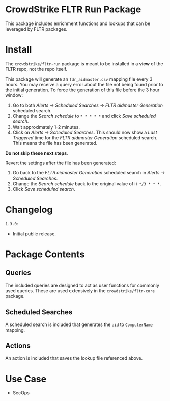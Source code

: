 # CrowdStrike FLTR Run Package

This package includes enrichment functions and lookups that can be leveraged by FLTR packages. 

# Install

The `crowdstrike/fltr-run` package is meant to be installed in a **view** of the FLTR repo, not the repo itself. 

This package will generate an `fdr_aidmaster.csv` mapping file every 3 hours. You may receive a query error about the file not being found prior to the initial generation. To force the generation of this file before the 3 hour window:

1. Go to both *Alerts -> Scheduled Searches -> FLTR aidmaster Generation* scheduled search.
2. Change the *Search schedule* to `* * * * *` and click *Save scheduled search*.
3. Wait approximately 1-2 minutes.
4. Click on *Alerts -> Scheduled Searches*. This should now show a *Last Triggered* time for the *FLTR aidmaster Generation* scheduled search. This means the file has been generated.

**Do not skip these next steps**. 

Revert the settings after the file has been generated:

1. Go back to the *FLTR aidmaster Generation* scheduled search in *Alerts -> Scheduled Searches*.
2. Change the *Search schedule* back to the original value of `H */3 * * *`.
3. Click *Save scheduled search*.

# Changelog

`1.3.0`: 

- Initial public release. 

# Package Contents

## Queries

The included queries are designed to act as user functions for commonly used queries. These are used extensively in the `crowdstrike/fltr-core` package. 

## Scheduled Searches

A scheduled search is included that generates the `aid` to `ComputerName` mapping. 

## Actions

An action is included that saves the lookup file referenced above. 

# Use Case

- SecOps

